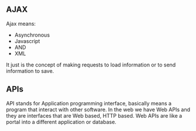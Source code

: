 ## AJAX

Ajax means:

- Asynchronous
- Javascript
- AND
- XML

It just is the concept of making requests to load information or to send information to save.

## APIs

API stands for Application programming interface, basically means a program that interact with other software. In the web we have Web APIs and they are interfaces that are Web based, HTTP based. Web APIs are like a portal into a different application or database. 